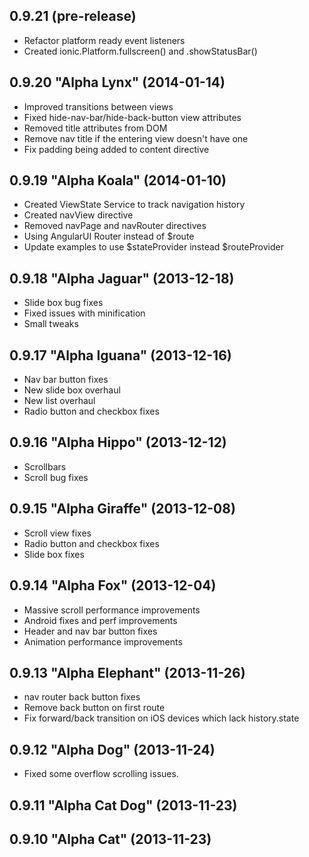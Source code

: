 
## 0.9.21 (pre-release)
 - Refactor platform ready event listeners
 - Created ionic.Platform.fullscreen() and .showStatusBar()


## 0.9.20 "Alpha Lynx" (2014-01-14)
 - Improved transitions between views
 - Fixed hide-nav-bar/hide-back-button view attributes
 - Removed title attributes from DOM
 - Remove nav title if the entering view doesn't have one
 - Fix padding being added to content directive


## 0.9.19 "Alpha Koala" (2014-01-10)
 - Created ViewState Service to track navigation history
 - Created navView directive
 - Removed navPage and navRouter directives
 - Using AngularUI Router instead of $route
 - Update examples to use $stateProvider instead $routeProvider


## 0.9.18 "Alpha Jaguar" (2013-12-18)
 - Slide box bug fixes
 - Fixed issues with minification
 - Small tweaks


## 0.9.17 "Alpha Iguana" (2013-12-16)
 - Nav bar button fixes
 - New slide box overhaul
 - New list overhaul
 - Radio button and checkbox fixes


## 0.9.16 "Alpha Hippo" (2013-12-12)
 - Scrollbars
 - Scroll bug fixes


## 0.9.15 "Alpha Giraffe" (2013-12-08)
 - Scroll view fixes
 - Radio button and checkbox fixes
 - Slide box fixes


## 0.9.14 "Alpha Fox" (2013-12-04)
 - Massive scroll performance improvements
 - Android fixes and perf improvements
 - Header and nav bar button fixes
 - Animation performance improvements


## 0.9.13 "Alpha Elephant" (2013-11-26)
 - nav router back button fixes
 - Remove back button on first route
 - Fix forward/back transition on iOS devices which lack history.state


## 0.9.12 "Alpha Dog" (2013-11-24)
 - Fixed some overflow scrolling issues.


## 0.9.11 "Alpha Cat Dog" (2013-11-23)
 

## 0.9.10 "Alpha Cat" (2013-11-23)

